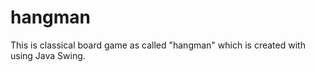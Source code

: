 # hangman
This is classical board game as called "hangman" which is created with using Java Swing. 
